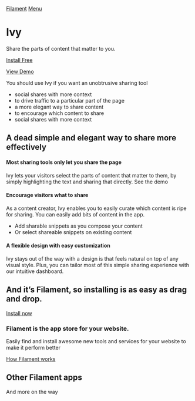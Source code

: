 [Filament](http://filament.io)
[Menu](#)

# Ivy
Share the parts of content that matter to you.

[Install Free](#)

[View Demo](#)

You should use <span>Ivy</span> if you want <span>an unobtrusive sharing tool</span>

- social shares with more context
- to drive traffic to a particular part of the page
- a more elegant way to share content
- to encourage which content to share
- social shares with more context

## A dead simple and elegant way to share more effectively

#### Most sharing tools only let you share the page

Ivy lets your visitors select the parts of content that matter to them, by simply highlighting the text and sharing that directly. See the demo

#### Encourage visitors what to share

As a content creator, Ivy enables you to easily curate which content is ripe for sharing. You can easily add bits of content in the app.

- Add sharable snippets as you compose your content
- Or select shareable snippets on existing content

#### A flexible design with easy customization

Ivy stays out of the way with a design is that feels natural on top of any visual style. Plus, you can tailor most of this simple sharing experience with our intuitive dashboard.

## And it’s Filament, so installing is as easy as drag and drop.

[Install now](#)

### Filament is the app store for your website.

Easily find and install awesome new tools and services for your website to make it perform better

[How Filament works](#)

## Other Filament apps

And more on the way
